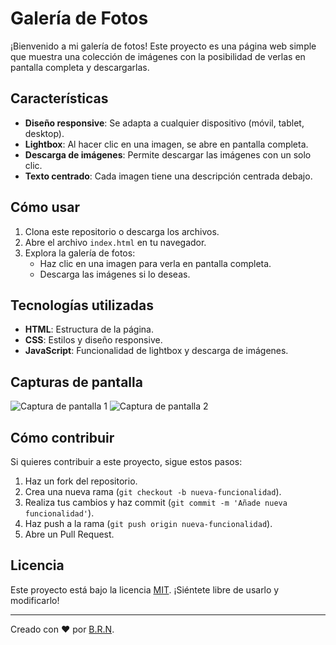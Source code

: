# Galería de Fotos

¡Bienvenido a mi galería de fotos! Este proyecto es una página web simple que muestra una colección de imágenes con la posibilidad de verlas en pantalla completa y descargarlas.

## Características
- **Diseño responsive**: Se adapta a cualquier dispositivo (móvil, tablet, desktop).
- **Lightbox**: Al hacer clic en una imagen, se abre en pantalla completa.
- **Descarga de imágenes**: Permite descargar las imágenes con un solo clic.
- **Texto centrado**: Cada imagen tiene una descripción centrada debajo.

## Cómo usar
1. Clona este repositorio o descarga los archivos.
2. Abre el archivo `index.html` en tu navegador.
3. Explora la galería de fotos:
   - Haz clic en una imagen para verla en pantalla completa.
   - Descarga las imágenes si lo deseas.

## Tecnologías utilizadas
- **HTML**: Estructura de la página.
- **CSS**: Estilos y diseño responsive.
- **JavaScript**: Funcionalidad de lightbox y descarga de imágenes.

## Capturas de pantalla
![Captura de pantalla 1](imagenes/captura1.jpg)
![Captura de pantalla 2](imagenes/captura2.jpg)

## Cómo contribuir
Si quieres contribuir a este proyecto, sigue estos pasos:
1. Haz un fork del repositorio.
2. Crea una nueva rama (`git checkout -b nueva-funcionalidad`).
3. Realiza tus cambios y haz commit (`git commit -m 'Añade nueva funcionalidad'`).
4. Haz push a la rama (`git push origin nueva-funcionalidad`).
5. Abre un Pull Request.

## Licencia
Este proyecto está bajo la licencia [MIT](LICENSE). ¡Siéntete libre de usarlo y modificarlo!

---

Creado con ❤️ por [B.R.N](https://github.com/tu-usuario).
